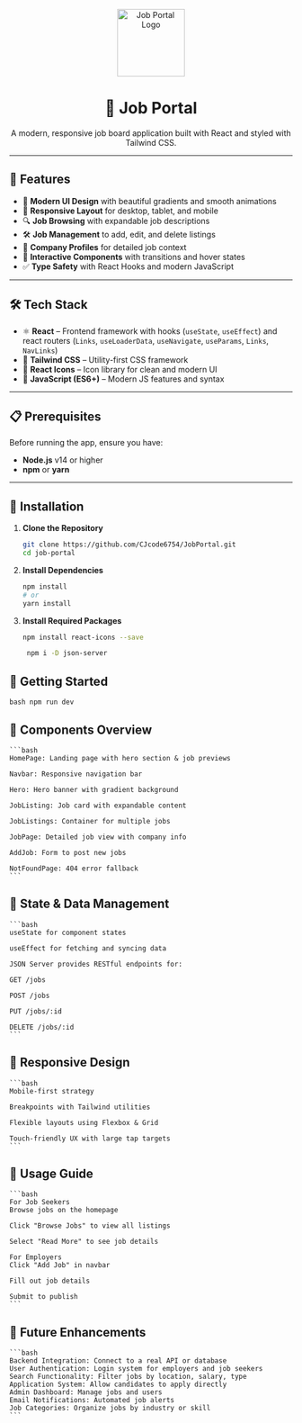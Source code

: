 <p align="center">
  <img src="public/logo.png" width="120" alt="Job Portal Logo">
</p>

<h1 align="center">💼 Job Portal</h1>
<p align="center">A modern, responsive job board application built with React and styled with Tailwind CSS.</p>

---

## 🚀 Features

- 🌈 **Modern UI Design** with beautiful gradients and smooth animations
- 📱 **Responsive Layout** for desktop, tablet, and mobile
- 🔍 **Job Browsing** with expandable job descriptions
- 🛠️ **Job Management** to add, edit, and delete listings
- 🏢 **Company Profiles** for detailed job context
- 🎨 **Interactive Components** with transitions and hover states
- ✅ **Type Safety** with React Hooks and modern JavaScript

---

## 🛠️ Tech Stack

- ⚛️ **React** – Frontend framework with hooks (`useState`, `useEffect`) and react routers (`Links`, `useLoaderData`, `useNavigate`, `useParams`, `Links`, `NavLinks`)
- 💨 **Tailwind CSS** – Utility-first CSS framework
- 🔧 **React Icons** – Icon library for clean and modern UI
- 🧠 **JavaScript (ES6+)** – Modern JS features and syntax

---

## 📋 Prerequisites

Before running the app, ensure you have:

- **Node.js** v14 or higher
- **npm** or **yarn**

---

## 🔧 Installation

1. **Clone the Repository**

   ```bash
   git clone https://github.com/CJcode6754/JobPortal.git
   cd job-portal

   ```

2. **Install Dependencies**

   ```bash
   npm install
   # or
   yarn install

   ```

3. **Install Required Packages**

   ```bash
   npm install react-icons --save

    npm i -D json-server
   ```

## 🚀 Getting Started

`bash
    npm run dev
    `

## 🎨 Components Overview

    ```bash
    HomePage: Landing page with hero section & job previews

    Navbar: Responsive navigation bar

    Hero: Hero banner with gradient background

    JobListing: Job card with expandable content

    JobListings: Container for multiple jobs

    JobPage: Detailed job view with company info

    AddJob: Form to post new jobs

    NotFoundPage: 404 error fallback
    ```
## 🔄 State & Data Management
    ```bash
    useState for component states

    useEffect for fetching and syncing data

    JSON Server provides RESTful endpoints for:

    GET /jobs

    POST /jobs

    PUT /jobs/:id

    DELETE /jobs/:id
    ```

## 📱 Responsive Design

    ```bash
    Mobile-first strategy

    Breakpoints with Tailwind utilities

    Flexible layouts using Flexbox & Grid

    Touch-friendly UX with large tap targets
    ```

## 🎯 Usage Guide

    ```bash
    For Job Seekers
    Browse jobs on the homepage

    Click "Browse Jobs" to view all listings

    Select "Read More" to see job details

    For Employers
    Click "Add Job" in navbar

    Fill out job details

    Submit to publish
    ```

## 🔮 Future Enhancements
    ```bash
    Backend Integration: Connect to a real API or database
    User Authentication: Login system for employers and job seekers
    Search Functionality: Filter jobs by location, salary, type
    Application System: Allow candidates to apply directly
    Admin Dashboard: Manage jobs and users
    Email Notifications: Automated job alerts
    Job Categories: Organize jobs by industry or skill
    ```
